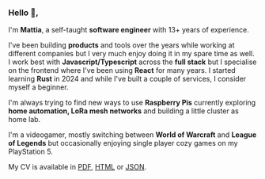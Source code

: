 ### Hello 👋,
I'm **Mattia**, a self-taught **software engineer** with 13+ years of experience.

I've been building **products** and tools over the years while working at different companies but I very much enjoy doing it in my spare time as well. I work best with **Javascript/Typescript** across the **full stack** but I specialise on the frontend where I've been using **React** for many years.
I started learning **Rust** in 2024 and while I've built a couple of services, I consider myself a beginner.

I'm always trying to find new ways to use **Raspberry Pis** currently exploring **home automation, LoRa mesh networks** and building a little cluster as home lab.

I'm a videogamer, mostly switching between **World of Warcraft** and **League of Legends** but occasionally enjoying single player cozy games on my PlayStation 5.

My CV is available in [PDF](https://mtt.engineer/mattia_asti.pdf), [HTML](https://mtt.engineer/cv) or [JSON](https://mtt.engineer/cv.json).
